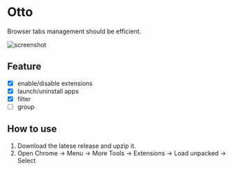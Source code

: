 # Otto
Browser tabs management should be efficient.

![screenshot](./res/screenshot.jpg)

## Feature
- [x] enable/disable extensions
- [x] launch/uninstall apps
- [x] filter
- [ ] group

## How to use
1. Download the latese release and upzip it.
2. Open Chrome -> Menu -> More Tools -> Extensions -> Load unpacked -> Select 
